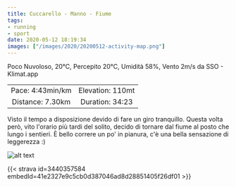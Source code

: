 ```yaml
---
title: Cuccarello - Manno - Fiume
tags:
- running
- sport
date: 2020-05-12 18:19:34
images: ["/images/2020/20200512-activity-map.png"]
---
```


Poco Nuvoloso, 20°C, Percepito 20°C, Umidità 58%, Vento 2m/s da SSO - Klimat.app

| | |
| :-: | :-: |
| Pace: 4:43min/km | Elevation: 110mt |
| Distance: 7.30km | Duration: 34:23 |

Visto il tempo a disposizione devido di fare un giro tranquillo. Questa volta però, vito l'orario più tardi del solito, decido di tornare dal fiume al posto che lungo i sentieri.
È bello correre un po' in pianura, c'è una bella sensazione di leggerezza :)


![alt text](/images/2020/20200512-activity-map.png "map")


{{< strava id=3440357584 embedId=41e2327e9c5cb0d387046ad8d28851405f26df01 >}}
